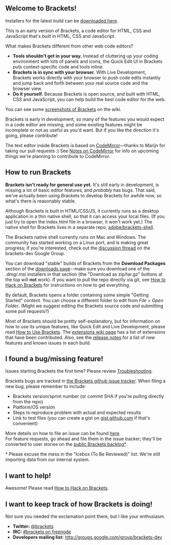 Welcome to Brackets!
-------------------

Installers for the latest build can be [downloaded here](https://github.com/adobe/brackets/download).

This is an early version of Brackets, a code editor for HTML, CSS
and JavaScript that's *built* in HTML, CSS and JavaScript. 

What makes Brackets different from other web code editors?
* **Tools shouldn't get in your way.** Instead of cluttering up your coding
environment with lots of panels and icons, the Quick Edit UI in Brackets puts 
context-specific code and tools inline.
* **Brackets is in sync with your browser.** With Live Development, Brackets
works directly with your browser to push code edits instantly and jump
back and forth between your real source code and the browser view.
* **Do it yourself.** Because Brackets is open source, and built with HTML, CSS
and JavaScript, you can help build the best code editor for the web.

You can see some 
[screenshots of Brackets](https://github.com/adobe/brackets/wiki/Brackets-Screenshots)
on the wiki.

Brackets is early in development, so many of the features you would
expect in a code editor are missing, and some existing features might be
incomplete or not as useful as you'd want. But if you like the direction
it's going, please contribute!

The text editor inside Brackets is based on 
[CodeMirror](http://github.com/marijnh/CodeMirror)&mdash;thanks to Marijn for
taking our pull requests :) See 
[Notes on CodeMirror](https://github.com/adobe/brackets/wiki/Notes-on-CodeMirror)
for info on upcoming things we're planning to contribute to CodeMirror.

How to run Brackets
-------------------

**Brackets isn't ready for general use yet.** It's still early in
development, is missing a lot of basic editor features, and *probably*
has bugs. That said, we've actually been using Brackets to develop Brackets
for awhile now, so what's there is reasonably stable.

Although Brackets is built in HTML/CSS/JS, it currently runs as a desktop 
application in a thin native shell, so that it can access your local files.
(If you just try to open the index.html file in a browser, it won't work yet.)
The native shell for Brackets lives in a separate repo, 
[adobe/brackets-shell](https://github.com/adobe/brackets-shell/).

The Brackets native shell currently runs on Mac and Windows.
The community has started working on a Linux port, and is making great progress;
if you're interested, check out the
[discussion thread](https://groups.google.com/forum/?fromgroups=#!topic/brackets-dev/29vOJ6tvl8A)
on the brackets-dev Google Group.

You can download "stable" builds of Brackets from the **Download Packages** section of the 
[downloads page](http://github.com/adobe/brackets/downloads)--make sure you download one
of the .dmg/.msi installers in that section (the "Download as zip/tar.gz" buttons at the 
top will **not** work). If you want to pull the repo directly via git, see [How to Hack on Brackets](https://github.com/adobe/brackets/wiki/How-to-Hack-on-Brackets)
for instructions on how to get everything. 

By default, Brackets opens a folder containing some simple "Getting Started" content.
You can choose a different folder to edit from *File > Open Folder*. (Might we
suggest editing the Brackets source code and submitting some pull requests?)

Most of Brackets should be pretty self-explanatory, but for information on how
to use its unique features, like Quick Edit and Live Development, please read
[How to Use Brackets](http://github.com/adobe/brackets/wiki/How-to-Use-Brackets). 
The [extensions wiki page](https://github.com/adobe/brackets/wiki/Brackets-Extensions) 
has a list of extensions that have been contributed. 
Also, see the [release notes](http://github.com/adobe/brackets/wiki/Release-Notes)
for a list of new features and known issues in each build.

I found a bug/missing feature!
------------------------------
     
Issues starting Brackets the first time? Please review [Troubleshooting](https://github.com/adobe/brackets/wiki/Troubleshooting).         
       
Brackets bugs are tracked in [the Brackets github issue tracker](https://github.com/adobe/brackets/issues). 
When filing a new bug, please remember to include:

* Brackets version/sprint number (or commit SHA if you're pulling directly from the repo)
* Platform/OS version
* Steps to reproduce problem with actual and expected results
* Link to test files (you can create a gist on [gist.github.com](https://gist.github.com/) 
  if that's convenient)       
       
More details on how to file an issue can be found [here](https://github.com/adobe/brackets/wiki/How-to-Report-an-Issue).     
For feature requests, go ahead and file them in the issue tracker; they'll be converted
to user stories on the [public Brackets backlog*](http://bit.ly/BracketsBacklog).

\* Please excuse the mess in the "Icebox (To Be Reviewed)" list. We're still importing data from our internal system.

I want to help!
---------------

Awesome! Please read [How to Hack on Brackets](https://github.com/adobe/brackets/wiki/How-to-Hack-on-Brackets).

I want to keep track of how Brackets is doing!
----------------------------------------------

Not sure you needed the exclamation point there, but I like your enthusiasm.

* **Twitter:** [@brackets](http://twitter.com/#!/brackets)
* **IRC:** [#brackets on freenode](http://webchat.freenode.net/?channels=brackets)
* **Developers mailing list:** http://groups.google.com/group/brackets-dev
